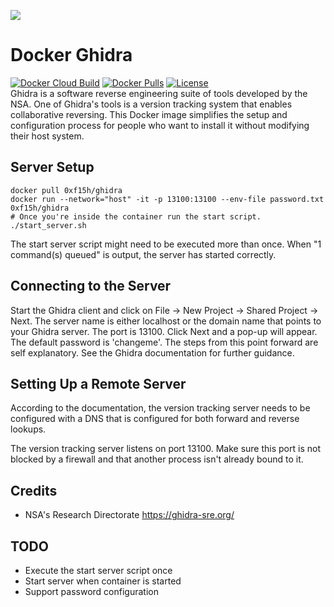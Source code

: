 ![](https://raw.githubusercontent.com/0xf15h/docker_ghidra/master/ghidra_logo.png)
# Docker Ghidra
[![Docker Cloud Build](https://img.shields.io/docker/cloud/build/0xf15h/ghidra.svg?style=popout)](https://hub.docker.com/r/0xf15h/ghidra) [![Docker Pulls](https://img.shields.io/docker/pulls/0xf15h/ghidra.svg?style=popout)](https://hub.docker.com/r/0xf15h/ghidra) [![License](https://img.shields.io/github/license/0xf15h/docker_ghidra.svg?style=popout)](https://hub.docker.com/r/0xf15h/ghidra)  
Ghidra is a software reverse engineering suite of tools developed by the NSA. One of Ghidra's tools is a version tracking system that enables collaborative reversing. This Docker image simplifies the setup and configuration process for people who want to install it without modifying their host system.

## Server Setup
```
docker pull 0xf15h/ghidra
docker run --network="host" -it -p 13100:13100 --env-file password.txt 0xf15h/ghidra
# Once you're inside the container run the start script.
./start_server.sh
```
The start server script might need to be executed more than once. When "1 command(s) queued" is output, the server has started correctly.

## Connecting to the Server
Start the Ghidra client and click on File -> New Project -> Shared Project -> Next. The server name is either localhost or the domain name that points to your Ghidra server. The port is 13100. Click Next and a pop-up will appear. The default password is 'changeme'. The steps from this point forward are self explanatory. See the Ghidra documentation for further guidance.

## Setting Up a Remote Server
According to the documentation, the version tracking server needs to be configured with a DNS that is configured for both forward and reverse lookups.

The version tracking server listens on port 13100. Make sure this port is not blocked by a firewall and that another process isn't already bound to it.

## Credits
- NSA's Research Directorate https://ghidra-sre.org/

## TODO
- Execute the start server script once
- Start server when container is started
- Support password configuration